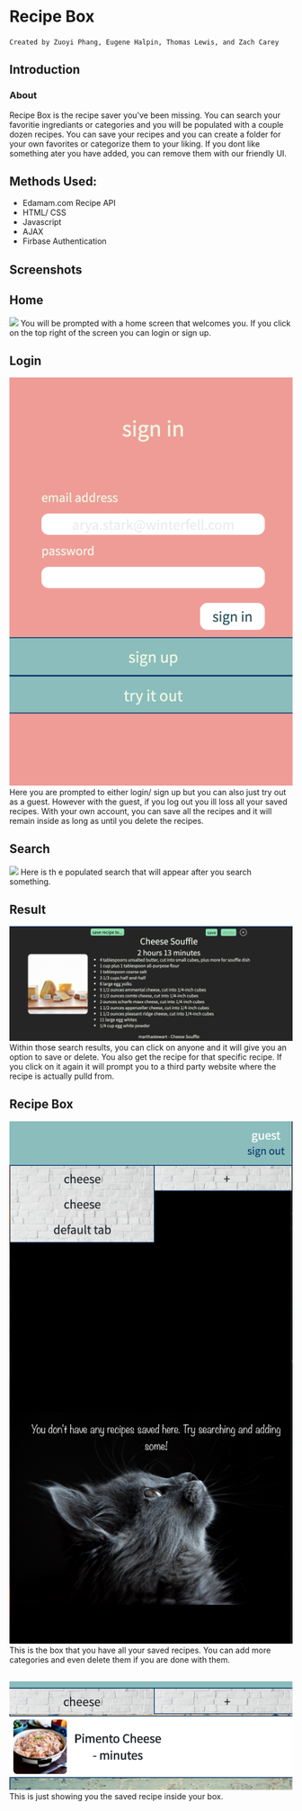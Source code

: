 # Recipe Box

`Created by Zuoyi Phang, Eugene Halpin, Thomas Lewis, and Zach Carey`

## Introduction

### About

Recipe Box is the recipe saver you've been missing. You can search your favoritie ingrediants or categories and you will be populated with a couple dozen recipes. You can save your recipes and you can create a folder for your own favorites or categorize them to your liking. If you dont like something ater you have added, you can remove them with our friendly UI.

## Methods Used:

- Edamam.com Recipe API
- HTML/ CSS
- Javascript
- AJAX
- Firbase Authentication

## Screenshots

## Home

![](assets/images/home.png)
You will be prompted with a home screen that welcomes you. If you click on the top right of the screen you can login or sign up.

## Login

![](assets/images/login.png)
Here you are prompted to either login/ sign up but you can also just try out as a guest. However with the guest, if you log out you ill loss all your saved recipes. With your own account, you can save all the recipes and it will remain inside as long as until you delete the recipes.

## Search

![](assets/images/search.png)
Here is th e populated search that will appear after you search something.

## Result

![](assets/images/result.png)
Within those search results, you can click on anyone and it will give you an option to save or delete. You also get the recipe for that specific recipe. If you click on it again it will prompt you to a third party website where the recipe is actually pulld from.

## Recipe Box

![](assets/images/recipe-box.png)
This is the box that you have all your saved recipes. You can add more categories and even delete them if you are done with them.

##

![](assets/images/recipe-box-save.png)
This is just showing you the saved recipe inside your box.
